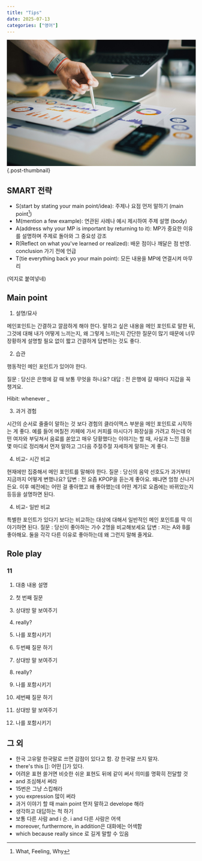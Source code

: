 ```yaml
---
title: "Tips"
date: 2025-07-13
categories: ["영어"]
---
```


![](/img/stat-thumb.jpg){.post-thumbnail}

## SMART 전략

- S(start by stating your main point/idea): 주제나 요점 먼저 말하기 (main point[^1])
- M(mention a few example): 연관된 사례나 예시 제시하여 주제 설명 (body)
- A(address why your MP is important by returning to it): MP가 중요한 이유를 설명하며 주제로 돌아와 그 중요성 강조
- R(Reflect on what you've learned or realized): 배운 점이나 깨달은 점 반영. conclusion 가기 전에 언급
- T(tie everything back yo your main point): 모든 내용을 MP에 연결시켜 마무리

(억지로 붙여넣네)

[^1]: What, Feeling, Why

## Main point

1. 설명/묘사

메인포인트는 간결하고 깔끔하게 해야 한다.
말하고 싶은 내용을 메인 포인트로 말한 뒤, 그것에 대해 내가 어떻게 느끼는지, 왜 그렇게 느끼는지
간단한 질문이 많기 때문에 너무 장황하게 설명할 필요 없이 짧고 간결하게 답변하는 것도 좋다.
 
2. 습관

행동적인 메인 포인트가 있어야 한다. 

질문 : 당신은 은행에 갈 때 보통 무엇을 하나요?
대답 : 전 은행에 갈 때마다 지갑을 꼭 챙겨요.
 
Hibit: whenever _ 

3. 과거 경험

시간의 순서로 줄줄이 말하는 것 보다 경험의 클라이맥스 부분을 메인 포인트로 시작하는 게 좋다.
예를 들어 며칠전 카페에 가서 커피를 마시다가 화장실을 가려고 하는데 어떤 여자와 부딪쳐서 음료를 쏟았고 매우 당황했다는 이야기는 할 때, 사실과 느낀 점을 몇 마디로 정리해서 먼저 말하고 그다음 주절주절 자세하게 말하는 게 좋다.
 
4. 비교- 시간 비교

현재에만 집중해서 메인 포인트를 말해야 한다.
질문 : 당신의 음악 선호도가 과거부터 지금까지 어떻게 변했나요?
답변 : 전 요즘 KPOP을 듣는게 좋아요. 왜냐면 엄청 신나거든요. 
이후 예전에는 어떤 걸 좋아했고 왜 좋아했는데 어떤 계기로 요즘에는 바뀌었는지 등등을 설명하면 된다.


4. 비교- 일반 비교

특별한 포인트가 있다기 보다는 비교하는 대상에 대해서 일반적인 메인 포인트를 딱 이야기하면 된다.
질문 : 당신이 좋아하는 가수 2명을 비교해보세요
답변 : 저는 A와 B를 좋아해요. 둘을 각각 다른 이유로 좋아하는데 왜 그런지 말해 줄게요.
   
## Role play

### 11

1. 대충 내용 설명
1. 첫 번째 질문
1. 상대방 말 보여주기
1. really?
1. 나를 포함시키기

1. 두번째 질문 하기
1. 상대방 말 보여주기
1. really?
1. 나를 포함시키기

1. 세번째 질문 하기
1. 상대방 말 보여주기
1. 나를 포함시키기

## 그 외

- 한국 고유말 한국말로 쓰면 감점이 있다고 함. 걍 한국말 쓰지 말자.
- there's this \[\]: 어떤 \[\]가 있다.
- 어려운 표현 쓸거면 비슷한 쉬운 표현도 뒤에 같이 써서 의미를 명확히 전달할 것
- and 조심해서 써라
- 15번은 그냥 스킵해라
- you expression 많이 써라
- 과거 이야기 할 때 main point 먼저 말하고 develope 해라
- 생각하고 대답하는 척 하기
- 보통 다른 사람 and i 순. i and 다른 사람은 어색
- moreover, furthermore, in addition은 대화에는 어색함
- which because really since 로 길게 말할 수 있음
